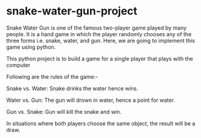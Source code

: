 # snake-water-gun-project
Snake Water Gun is one of the famous two-player game played by many people. It is a hand game in which the player randomly chooses any of the three forms i.e. snake, water, and gun. Here, we are going to implement this game using python. 

This python project is to build a game for a single player that plays with the computer 

Following are the rules of the game:-

Snake vs. Water: Snake drinks the water hence wins.

Water vs. Gun: The gun will drown in water, hence a point for water.

Gun vs. Snake: Gun will kill the snake and win.

In situations where both players choose the same object, the result will be a draw.

